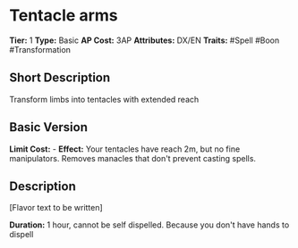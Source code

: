 # Tentacle arms

**Tier:** 1
**Type:** Basic
**AP Cost:** 3AP
**Attributes:** DX/EN
**Traits:** #Spell #Boon #Transformation

## Short Description
Transform limbs into tentacles with extended reach

## Basic Version
**Limit Cost:** -
**Effect:** Your tentacles have reach 2m, but no fine manipulators. Removes manacles that don't prevent casting spells.

## Description
[Flavor text to be written]

**Duration:** 1 hour, cannot be self dispelled. Because you don't have hands to dispell